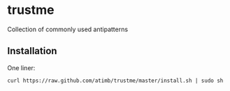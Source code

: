 trustme
=======

Collection of commonly used antipatterns

Installation
-------

One liner:
```
curl https://raw.github.com/atimb/trustme/master/install.sh | sudo sh
```
